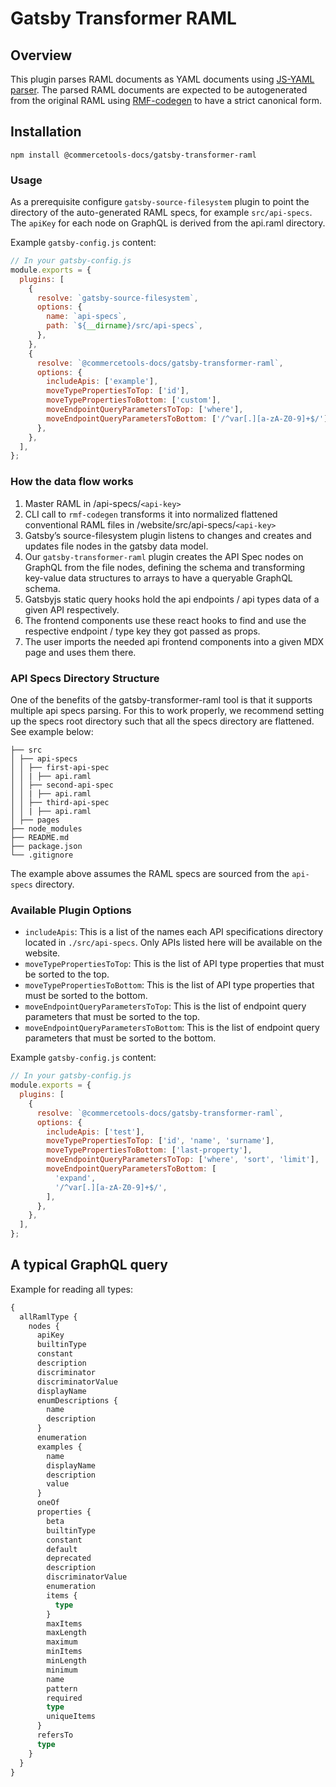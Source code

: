 # Gatsby Transformer RAML

## Overview

This plugin parses RAML documents as YAML documents using [JS-YAML parser](https://github.com/nodeca/js-yaml). The parsed RAML documents are expected to be autogenerated from the original RAML using [RMF-codegen](https://github.com/commercetools/rmf-codegen#rmf-codegen) to have a strict canonical form.

## Installation

`npm install @commercetools-docs/gatsby-transformer-raml`

### Usage

As a prerequisite configure `gatsby-source-filesystem` plugin to point the directory of the auto-generated RAML specs, for example `src/api-specs`. The `apiKey` for each node on GraphQL is derived from the api.raml directory.

Example `gatsby-config.js` content:

```js
// In your gatsby-config.js
module.exports = {
  plugins: [
    {
      resolve: `gatsby-source-filesystem`,
      options: {
        name: `api-specs`,
        path: `${__dirname}/src/api-specs`,
      },
    },
    {
      resolve: `@commercetools-docs/gatsby-transformer-raml`,
      options: {
        includeApis: ['example'],
        moveTypePropertiesToTop: ['id'],
        moveTypePropertiesToBottom: ['custom'],
        moveEndpointQueryParametersToTop: ['where'],
        moveEndpointQueryParametersToBottom: ['/^var[.][a-zA-Z0-9]+$/'],
      },
    },
  ],
};
```

### How the data flow works

1. Master RAML in /api-specs/`<api-key>`
2. CLI call to `rmf-codegen` transforms it into normalized flattened conventional RAML files in /website/src/api-specs/`<api-key> `
3. Gatsby’s source-filesystem plugin listens to changes and creates and updates file nodes in the gatsby data model.
4. Our `gatsby-transformer-raml` plugin creates the API Spec nodes on GraphQL from the file nodes, defining the schema and transforming key-value data structures to arrays to have a queryable GraphQL schema.
5. Gatsbyjs static query hooks hold the api endpoints / api types data of a given API respectively.
6. The frontend components use these react hooks to find and use the respective endpoint / type key they got passed as props.
7. The user imports the needed api frontend components into a given MDX page and uses them there.

### API Specs Directory Structure

One of the benefits of the gatsby-transformer-raml tool is that it supports multiple api specs parsing. For this to work properly, we recommend setting up the specs root directory such that all the specs directory are flattened. See example below:

```
├── src
│ ├── api-specs
│ │ ├── first-api-spec
│ │ | ├── api.raml
│ │ ├── second-api-spec
│ │ | ├── api.raml
│ │ ├── third-api-spec
│ │ | ├── api.raml
│ ├── pages
├── node_modules
├── README.md
├── package.json
└── .gitignore
```

The example above assumes the RAML specs are sourced from the `api-specs` directory.

### Available Plugin Options

- `includeApis`: This is a list of the names each API specifications directory located in `./src/api-specs`. Only APIs listed here will be available on the website.
- `moveTypePropertiesToTop`: This is the list of API type properties that must be sorted to the top.
- `moveTypePropertiesToBottom`: This is the list of API type properties that must be sorted to the bottom.
- `moveEndpointQueryParametersToTop`: This is the list of endpoint query parameters that must be sorted to the top.
- `moveEndpointQueryParametersToBottom`: This is the list of endpoint query parameters that must be sorted to the bottom.

Example `gatsby-config.js` content:

```js
// In your gatsby-config.js
module.exports = {
  plugins: [
    {
      resolve: `@commercetools-docs/gatsby-transformer-raml`,
      options: {
        includeApis: ['test'],
        moveTypePropertiesToTop: ['id', 'name', 'surname'],
        moveTypePropertiesToBottom: ['last-property'],
        moveEndpointQueryParametersToTop: ['where', 'sort', 'limit'],
        moveEndpointQueryParametersToBottom: [
          'expand',
          '/^var[.][a-zA-Z0-9]+$/',
        ],
      },
    },
  ],
};
```

## A typical GraphQL query

Example for reading all types:

```graphql
{
  allRamlType {
    nodes {
      apiKey
      builtinType
      constant
      description
      discriminator
      discriminatorValue
      displayName
      enumDescriptions {
        name
        description
      }
      enumeration
      examples {
        name
        displayName
        description
        value
      }
      oneOf
      properties {
        beta
        builtinType
        constant
        default
        deprecated
        description
        discriminatorValue
        enumeration
        items {
          type
        }
        maxItems
        maxLength
        maximum
        minItems
        minLength
        minimum
        name
        pattern
        required
        type
        uniqueItems
      }
      refersTo
      type
    }
  }
}
```
